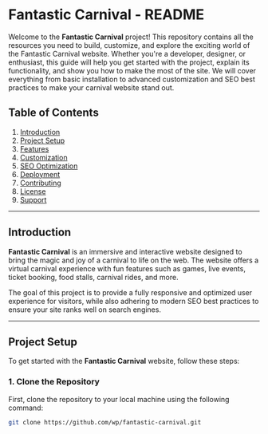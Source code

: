 # Fantastic Carnival - README

Welcome to the **Fantastic Carnival** project! This repository contains all the resources you need to build, customize, and explore the exciting world of the Fantastic Carnival website. Whether you're a developer, designer, or enthusiast, this guide will help you get started with the project, explain its functionality, and show you how to make the most of the site. We will cover everything from basic installation to advanced customization and SEO best practices to make your carnival website stand out.

## Table of Contents

1. [Introduction](#introduction)
2. [Project Setup](#project-setup)
3. [Features](#features)
4. [Customization](#customization)
5. [SEO Optimization](#seo-optimization)
6. [Deployment](#deployment)
7. [Contributing](#contributing)
8. [License](#license)
9. [Support](#support)

---

## Introduction

**Fantastic Carnival** is an immersive and interactive website designed to bring the magic and joy of a carnival to life on the web. The website offers a virtual carnival experience with fun features such as games, live events, ticket booking, food stalls, carnival rides, and more.

The goal of this project is to provide a fully responsive and optimized user experience for visitors, while also adhering to modern SEO best practices to ensure your site ranks well on search engines.

---

## Project Setup

To get started with the **Fantastic Carnival** website, follow these steps:

### 1. Clone the Repository

First, clone the repository to your local machine using the following command:

```bash
git clone https://github.com/wp/fantastic-carnival.git
